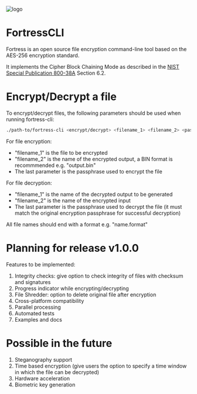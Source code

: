 ![logo](https://i.imgur.com/2b8NhZj.png)

# FortressCLI
Fortress is an open source file encryption command-line tool based on the AES-256 encryption standard.

It implements the Cipher Block Chaining Mode as described in the [NIST Special Publication 800-38A](https://nvlpubs.nist.gov/nistpubs/Legacy/SP/nistspecialpublication800-38a.pdf) Section 6.2.

# Encrypt/Decrypt a file
To encrypt/decrypt files, the following parameters should be used when running fortress-cli:
```bash
./path-to/fortress-cli <encrypt/decrypt> <filename_1> <filename_2> <passphrase>
```
For file encryption: 
- "filename_1" is the file to be encrypted
- "filename_2" is the name of the encrypted output, a BIN format is recommmended e.g. "output.bin"
- The last parameter is the passphrase used to encrypt the file

For file decryption:
- "filename_1" is the name of the decrypted output to be generated
- "filename_2" is the name of the encrypted input
- The last parameter is the passphrase used to decrypt the file (it must match the original encryption passphrase for successful decryption)

All file names should end with a format e.g. "name.format"

# Planning for release v1.0.0
Features to be implemented:
1. Integrity checks: give option to check integrity of files with checksum and signatures
2. Progress indicator while encrypting/decrypting
3. File Shredder: option to delete original file after encryption
4. Cross-platform compatibility
5. Parallel processing
6. Automated tests
7. Examples and docs

# Possible in the future
1. Steganography support
2. Time based encryption (give users the option to specify a time window in which the file can be decrypted)
3. Hardware acceleration
4. Biometric key generation
